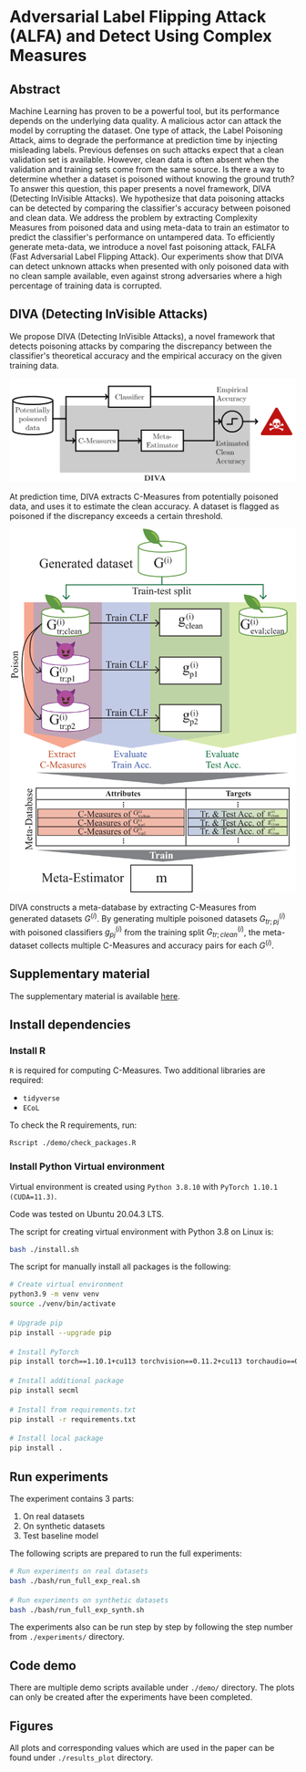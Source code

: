 # Adversarial Label Flipping Attack (ALFA) and Detect Using Complex Measures

## Abstract

Machine Learning has proven to be a powerful tool, but its performance depends on the underlying data quality. A malicious actor can attack the model by corrupting the dataset. One type of attack, the Label Poisoning Attack, aims to degrade the performance at prediction time by injecting misleading labels. Previous defenses on such attacks expect that a clean validation set is available.
However, clean data is often absent when the validation and training sets come from the same source. Is there a way to determine whether a dataset is poisoned without knowing the ground truth? To answer this question, this paper presents a novel framework, DIVA (Detecting InVisible Attacks). We hypothesize that data poisoning attacks can be detected by comparing the classifier's accuracy between poisoned and clean data. We address the problem by extracting Complexity Measures from poisoned data and using meta-data to train an estimator to predict the classifier's performance on untampered data. To efficiently generate meta-data, we introduce a novel fast poisoning attack, FALFA (Fast Adversarial Label Flipping Attack). Our experiments show that DIVA can detect unknown attacks when presented with only poisoned data with no clean sample available, even against strong adversaries where a high percentage of training data is corrupted.

## DIVA (Detecting InVisible Attacks)

 We propose DIVA (Detecting InVisible Attacks), a novel framework that detects poisoning attacks by comparing the discrepancy between the classifier's theoretical accuracy and the empirical accuracy on the given training data.

<img src="diva01.png" alt="DIVA at prediction time" width="600"/>

At prediction time, DIVA extracts C-Measures from potentially poisoned data, and uses it to estimate the clean accuracy.
A dataset is flagged as poisoned if the discrepancy exceeds a certain threshold.

<img src="diva_full.svg" alt="DIVA framework" width="600"/>

DIVA constructs a meta-database by extracting C-Measures from generated datasets $G^{(i)}$. By generating multiple poisoned datasets $G^{(i)}_{tr;pj}$ with poisoned classifiers $g^{(i)}_{pj}$ from the training split $G^{(i)}_{tr;clean}$, the meta-dataset collects multiple C-Measures and accuracy pairs for each $G^{(i)}$.

## Supplementary material

The supplementary material is available [here](./SupplementaryMaterial.pdf).

## Install dependencies

### Install R

`R` is required for computing C-Measures. Two additional libraries are required:

- `tidyverse`
- `ECoL`

To check the R requirements, run:

```bash
Rscript ./demo/check_packages.R
```

### Install Python Virtual environment

Virtual environment is created using `Python 3.8.10` with `PyTorch 1.10.1 (CUDA=11.3)`.

Code was tested on Ubuntu 20.04.3 LTS.

The script for creating virtual environment with Python 3.8 on Linux is:

```bash
bash ./install.sh
```

The script for manually install all packages is the following:

```bash
# Create virtual environment
python3.9 -m venv venv
source ./venv/bin/activate

# Upgrade pip
pip install --upgrade pip

# Install PyTorch
pip install torch==1.10.1+cu113 torchvision==0.11.2+cu113 torchaudio==0.10.1+cu113 -f https://download.pytorch.org/whl/cu113/torch_stable.html

# Install additional package
pip install secml

# Install from requirements.txt
pip install -r requirements.txt

# Install local package
pip install .
```

## Run experiments

The experiment contains 3 parts:

1. On real datasets
2. On synthetic datasets
3. Test baseline model

The following scripts are prepared to run the full experiments:

```bash
# Run experiments on real datasets
bash ./bash/run_full_exp_real.sh

# Run experiments on synthetic datasets
bash ./bash/run_full_exp_synth.sh
```

The experiments also can be run step by step by following the step number from `./experiments/` directory.

## Code demo

There are multiple demo scripts available under `./demo/` directory.
The plots can only be created after the experiments have been completed.

## Figures

All plots and corresponding values which are used in the paper can be found under `./results_plot` directory.
